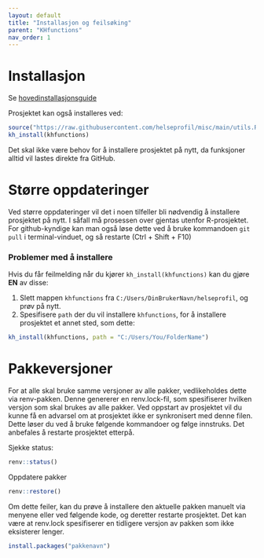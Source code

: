 ```yaml
---
layout: default
title: "Installasjon og feilsøking" 
parent: "KHfunctions"
nav_order: 1
---
```


# Installasjon

Se [hovedinstallasjonsguide](https://helseprofil.github.io/manual/start-install.html)

Prosjektet kan også installeres ved:
```r
source("https://raw.githubusercontent.com/helseprofil/misc/main/utils.R")
kh_install(khfunctions)
```

Det skal ikke være behov for å installere prosjektet på nytt, da funksjoner alltid vil lastes direkte fra GitHub.

# Større oppdateringer

Ved større oppdateringer vil det i noen tilfeller bli nødvendig å installere prosjektet på nytt. I såfall må prosessen over gjentas utenfor R-prosjektet. For github-kyndige kan man også løse dette ved å bruke kommandoen `git pull` i terminal-vinduet, og så restarte (Ctrl + Shift + F10)

### Problemer med å installere

Hvis du får feilmelding når du kjører `kh_install(khfunctions)` kan du gjøre **EN** av disse:

1. Slett mappen `khfunctions` fra `C:/Users/DinBrukerNavn/helseprofil`, og prøv på nytt.
2. Spesifisere `path` der du vil installere `khfunctions`, for å installere prosjektet et annet sted, som dette:

```r
kh_install(khfunctions, path = "C:/Users/You/FolderName")
```

# Pakkeversjoner

For at alle skal bruke samme versjoner av alle pakker, vedlikeholdes dette via renv-pakken. Denne genererer en renv.lock-fil, som spesifiserer hvilken versjon som skal brukes av alle pakker. Ved oppstart av prosjektet vil du kunne få en advarsel om at prosjektet ikke er synkronisert med denne filen. Dette løser du ved å bruke følgende kommandoer og følge innstruks. Det anbefales å restarte prosjektet etterpå. 

Sjekke status:
```r
renv::status()
```

Oppdatere pakker
```r
renv::restore()
```

Om dette feiler, kan du prøve å installere den aktuelle pakken manuelt via menyene eller ved følgende kode, og deretter restarte prosjektet. Det kan være at renv.lock spesifiserer en tidligere versjon av pakken som ikke eksisterer lenger.

```r
install.packages("pakkenavn")
```
